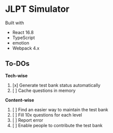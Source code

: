 # JLPT Simulator

Built with

- React 16.8
- TypeScript
- emotion
- Webpack 4.x

## To-DOs

**Tech-wise**

1. [x] Generate test bank status automatically
1. [ ] Cache questions in memory

**Content-wise**

1. [ ] Find an easier way to maintain the test bank
1. [ ] Fill 10x questions for each level
1. [ ] Report error
1. [ ] Enable people to contribute the test bank
